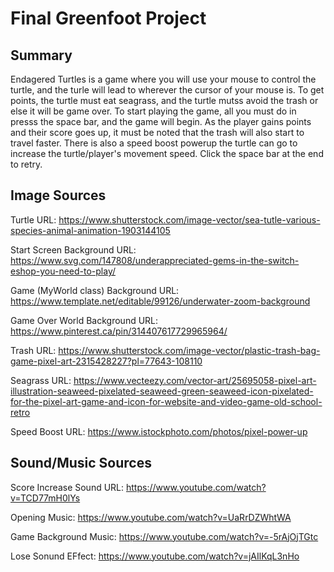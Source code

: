 # Final Greenfoot Project


## Summary
Endagered Turtles is a game where you will use your mouse to control the turtle, and the turle will lead to wherever the cursor of your mouse is. To get points, the turtle must eat seagrass, and the turtle mutss avoid the trash or else it will be game over. To start playing the game, all you must do in presss the space bar, and the game will begin. As the player gains points and their score goes up, it must be noted that the trash will also start to travel faster.  There is also a speed boost powerup the turtle can go to increase the turtle/player's movement speed. Click the space bar at the end to retry.

## Image Sources
Turtle URL: 
https://www.shutterstock.com/image-vector/sea-tutle-various-species-animal-animation-1903144105 

Start Screen Background URL:
https://www.svg.com/147808/underappreciated-gems-in-the-switch-eshop-you-need-to-play/

Game (MyWorld class) Background URL:
https://www.template.net/editable/99126/underwater-zoom-background

Game Over World Background URL:
https://www.pinterest.ca/pin/314407617729965964/

Trash URL: 
https://www.shutterstock.com/image-vector/plastic-trash-bag-game-pixel-art-2315428227?pl=77643-108110 

Seagrass URL: 
https://www.vecteezy.com/vector-art/25695058-pixel-art-illustration-seaweed-pixelated-seaweed-green-seaweed-icon-pixelated-for-the-pixel-art-game-and-icon-for-website-and-video-game-old-school-retro

Speed Boost URL:
https://www.istockphoto.com/photos/pixel-power-up 

## Sound/Music Sources
Score Increase Sound URL: 
https://www.youtube.com/watch?v=TCD77mH0lYs

Opening Music:
https://www.youtube.com/watch?v=UaRrDZWhtWA

Game Background Music:
https://www.youtube.com/watch?v=-5rAjOjTGtc

Lose Sonund EFfect:
https://www.youtube.com/watch?v=jAIlKqL3nHo 


